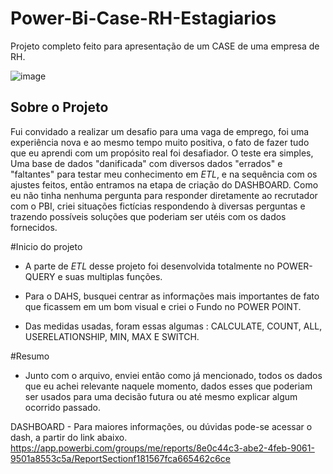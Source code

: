 # Power-Bi-Case-RH-Estagiarios
Projeto completo feito para apresentação de um CASE de uma empresa de RH.

![image](https://user-images.githubusercontent.com/103518697/188754148-7459e08f-7d46-44bb-be92-bba6dc235b44.png)


## Sobre o Projeto 
Fui convidado a realizar um desafio para uma vaga de emprego, foi uma experiência nova e ao mesmo tempo muito positiva, o fato de fazer tudo que eu aprendi com um propósito real foi desafiador. 
O teste era simples, Uma base de dados "danificada" com diversos dados "errados" e "faltantes" para testar meu conhecimento em *ETL*, e na sequência com os ajustes feitos, então entramos na etapa de criação do DASHBOARD. Como eu não tinha nenhuma pergunta para responder diretamente ao recrutador com o PBI, criei situações fictícias respondendo à diversas perguntas e trazendo possíveis soluções que poderiam ser utéis com os dados fornecidos. 

#Inicio do projeto
- A parte de *ETL* desse projeto foi desenvolvida totalmente no POWER-QUERY e suas multiplas funções.

- Para o DAHS, busquei centrar as informações mais importantes de fato que ficassem em um bom visual e criei o Fundo no POWER POINT. 

- Das medidas usadas, foram essas algumas : CALCULATE, COUNT, ALL, USERELATIONSHIP, MIN, MAX E SWITCH.

#Resumo
- Junto com o arquivo, enviei então como já mencionado, todos os dados que eu achei relevante naquele momento, dados esses que poderiam ser usados para uma decisão futura ou até mesmo explicar algum ocorrido passado.


DASHBOARD - Para maiores informações, ou dúvidas pode-se acessar o dash, a partir do link abaixo.
https://app.powerbi.com/groups/me/reports/8e0c44c3-abe2-4feb-9061-9501a8553c5a/ReportSectionf181567fca665462c6ce
